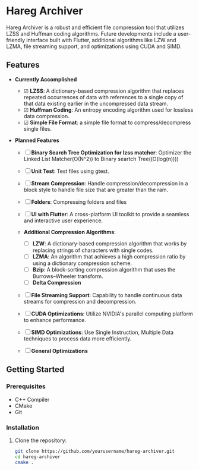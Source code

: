 # Hareg Archiver

Hareg Archiver is a robust and efficient file compression tool that utilizes LZSS and Huffman coding algorithms. Future developments include a user-friendly interface built with Flutter, additional algorithms like LZW and LZMA, file streaming support, and optimizations using CUDA and SIMD.

## Features

- **Currently Accomplished**
  -  &#9745; **LZSS**: A dictionary-based compression algorithm that replaces repeated occurrences of data with references to a single copy of that data existing earlier in the uncompressed data stream.
  - &#9745; **Huffman Coding**: An entropy encoding algorithm used for lossless data compression.
  - &#9745; **Simple File Format**: a simple file format to compress/decompress single files.

- **Planned Features**
  - &#9744; **Binary Search Tree Optimization for lzss matcher**: Optimizer the Linked List Matcher(O(N^2)) to Binary seartch Tree((O(log(n))))
  - &#9744; **Unit Test**: Test files using gtest.
  
  - &#9744; **Stream Compression**: Handle compression/decompression in a block style to handle file size that are greater than the ram.
  - &#9744; **Folders**: Compressing folders and files 
  - &#9744; **UI with Flutter**: A cross-platform UI toolkit to provide a seamless and interactive user experience.
  - **Additional Compression Algorithms**:
    - &#9744; **LZW**: A dictionary-based compression algorithm that works by replacing strings of characters with single codes.
    - &#9744; **LZMA**: An algorithm that achieves a high compression ratio by using a dictionary compression scheme.
    - &#9744; **Bzip**: A block-sorting compression algorithm that uses the Burrows–Wheeler transform.
    - &#9744; **Delta Compression**
  - &#9744; **File Streaming Support**: Capability to handle continuous data streams for compression and decompression.
  - &#9744; **CUDA Optimizations**: Utilize NVIDIA's parallel computing platform to enhance performance.
  - &#9744; **SIMD Optimizations**: Use Single Instruction, Multiple Data techniques to process data more efficiently.
  - &#9744; **General Optimizations**

## Getting Started

### Prerequisites

- C++ Compiler
- CMake
- Git

### Installation

1. Clone the repository:
   ```bash
   git clone https://github.com/yourusername/hareg-archiver.git
   cd hareg-archiver
   cmake .
